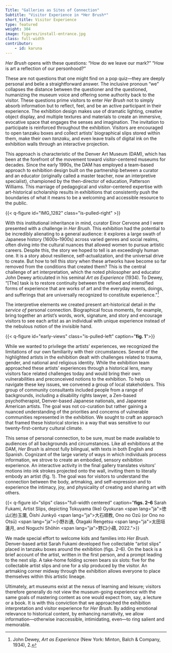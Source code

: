```yaml
---
Title: "Galleries as Sites of Connection"
Subtitle: "Visitor Experience in *Her Brush*"
short_title: Visitor Experience
type: featured
weight: 304
image: figures/install-entrance.jpg
class: full-width
contributor:
    - id: karuna
---
```


*Her Brush* opens with these questions: “How do we leave our mark?” “How is art a reflection of our personhood?”

These are not questions that one might find on a pop quiz—they are deeply personal and belie a straightforward answer. The inclusive pronoun “we” collapses the distance between the questioner and the questioned, humanizing the museum voice and offering some authority back to the visitor. These questions prime visitors to enter *Her Brush* not to simply absorb information but to reflect, feel, and be an active participant in their experience. The exhibition design makes use of dramatic lighting, creative object display, and multiple textures and materials to create an immersive, evocative space that engages the senses and imagination. The invitation to participate is reinforced throughout the exhibition. Visitors are encouraged to open tanzaku boxes and collect artists’ biographical slips stored within them, make their own *tanzaku*, and even leave trails of digital ink on the exhibition walls through an interactive projection.

This approach is characteristic of the Denver Art Museum (DAM), which has been at the forefront of the movement toward visitor-centered museums for decades. Since the early 1990s, the DAM has employed a team-based approach to exhibition design built on the partnership between a curator and an educator (originally called a master teacher, now an interpretive specialist), championed by the then-director of education, Patterson Williams. This marriage of pedagogical and visitor-centered expertise with art-historical scholarship results in exhibitions that consistently push the boundaries of what it means to be a welcoming and accessible resource to the public.

{{< q-figure id="IMG_1282" class="is-pulled-right" >}}

With this institutional inheritance in mind, curator Einor Cervone and I were presented with a challenge in *Her Brush*. This exhibition had the potential to be incredibly alienating to a general audience: it explores a large swath of Japanese history (1600s–1900s) across varied genres and social realms, often diving into the cultural nuances that allowed women to pursue artistic careers. Despite this, the story we hoped to tell is an exceedingly human one. It is a story about resilience, self-actualization, and the universal drive to create. But how to tell this story when these artworks have become so far removed from the conditions that created them? This is the central challenge of art interpretation, which the noted philosopher and educator John Dewey articulated in his seminal *Art as Experience* (1934). To Dewey, “[The] task is to restore continuity between the refined and intensified forms of experience that are works of art and the everyday events, doings, and sufferings that are universally recognized to constitute experience.”[^1]

The interpretive elements we created present art-historical detail *in the service of* personal connection. Biographical focus moments, for example, bring together an artist’s words, work, signature, and story and encourage visitors to see each artist as an individual with unique experience instead of the nebulous notion of the invisible hand.

{{< q-figure id="early-views" class="is-pulled-left" caption="**fig. 1**">}}

While we wanted to privilege the artists’ experiences, we recognized the limitations of our own familiarity with their circumstances. Several of the highlighted artists in the exhibition dealt with challenges related to trauma, gender, and national and religious identity. While the exhibition team approached these artists’ experiences through a historical lens, many visitors face related challenges today and would bring their own vulnerabilities and preconceived notions to the exhibition. To help us navigate these key issues, we convened a group of local stakeholders. This group of community consultants included people from a range of backgrounds, including a disability rights lawyer, a Zen-based psychotherapist, Denver-based Japanese nationals, and Japanese American artists. The goal was not co-curation but rather gaining a nuanced understanding of the priorities and concerns of vulnerable communities represented in the exhibition. We sought to craft an approach that framed these historical stories in a way that was sensitive to our twenty-first-century cultural climate.

This sense of personal connection, to be sure, must be made available to audiences of all backgrounds and circumstances. Like all exhibitions at the DAM, *Her Brush* is almost fully bilingual, with texts in both English and Spanish. Cognizant of the large variety of ways in which individuals process information, we strove to create an embodied, sensory exhibition experience. An interactive activity in the final gallery translates visitors’ motions into ink strokes projected onto the wall, inviting them to literally embody an artist (fig. 1). The goal was for visitors to understand the connection between the body, artmaking, and self-expression and to experience the intimacy, joy, and physicality of creating and sharing art with others.

{{< q-figure id="slips" class="full-width centered" caption="**figs. 2–6** Sarah Fukami, Artist Slips, depicting Tokuyama (Ike) Gyokuran <span lang=\"ja\">徳山(池)玉瀾</span>, Ōishi Junkyō <span lang=\"ja\">大石順教</span>, Ono no Ozū (or Ono no Otsū) <span lang=\"ja\">小野お通</span>, Ōtagaki Rengetsu <span lang=\"ja\">太田垣蓮月</span>, and Noguchi Shōhin <span lang=\"ja\">野口小蘋</span>, 2022.">}}

We made special effort to welcome kids and families into *Her Brush*. Denver-based artist Sarah Fukami developed five collectable “artist slips” placed in tanzaku boxes around the exhibition (figs. 2–6). On the back is a brief account of the artist, written in the first person, and a prompt leading to the next slip. A take-home folding screen bears six slots: five for the collectable artist slips and one for a slip produced by the visitor. An artmaking corner midway through the exhibition allows everyone to place themselves within this artistic lineage.

Ultimately, art museums exist at the nexus of learning and leisure; visitors therefore generally do not view the museum-going experience with the same goals of mastering content as one would expect from, say, a lecture or a book. It is with this conviction that we approached the exhibition interpretation and visitor experience for *Her Brush*. By adding emotional relevance to historical content, by enhancing narrativity, we allow information—otherwise inaccessible, intimidating, even—to ring salient and memorable.

[^1]: John Dewey, *Art as Experience* (New York: Minton, Balch & Company, 1934), 2.
